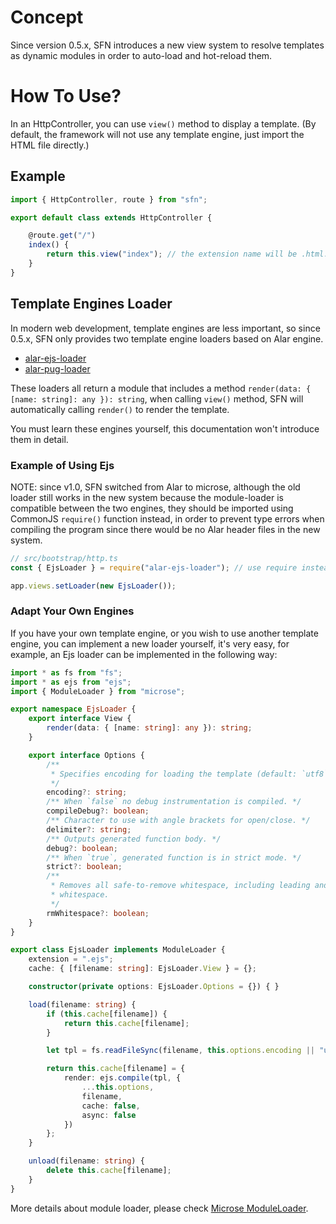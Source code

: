 <!-- title: View; order: 6 -->
# Concept

Since version 0.5.x, SFN introduces a new view system to resolve templates as
dynamic  modules in order to auto-load and hot-reload them.

# How To Use?

In an HttpController, you can use `view()` method to display a template. (By 
default, the framework will not use any template engine, just import the HTML 
file directly.)

## Example

```typescript
import { HttpController, route } from "sfn";

export default class extends HttpController {

    @route.get("/")
    index() {
        return this.view("index"); // the extension name will be .html.
    }
}
```

## Template Engines Loader

In modern web development, template engines are less important, so since 
0.5.x, SFN only provides two template engine loaders based on Alar engine. 

- [alar-ejs-loader](https://github.com/hyurl/alar-ejs-loader)
- [alar-pug-loader](https://github.com/hyurl/alar-pug-loader)

These loaders all return a module that includes a method 
`render(data: { [name: string]: any }): string`, when calling `view()` method, 
SFN will automatically calling `render()` to render the template.

You must learn these engines yourself, this documentation won't introduce them
in detail.

### Example of Using Ejs

NOTE: since v1.0, SFN switched from Alar to microse, although the old loader
still works in the new system because the module-loader is compatible between
the two engines, they should be imported using CommonJS `require()` function
instead, in order to prevent type errors when compiling the program since there
would be no Alar header files in the new system.

```typescript
// src/bootstrap/http.ts
const { EjsLoader } = require("alar-ejs-loader"); // use require instead of import

app.views.setLoader(new EjsLoader());
```

### Adapt Your Own Engines

If you have your own template engine, or you wish to use another template engine,
you can implement a new loader yourself, it's very easy, for example, an Ejs
loader can be implemented in the following way:

```typescript
import * as fs from "fs";
import * as ejs from "ejs";
import { ModuleLoader } from "microse";

export namespace EjsLoader {
    export interface View {
        render(data: { [name: string]: any }): string;
    }

    export interface Options {
        /**
         * Specifies encoding for loading the template (default: `utf8`).
         */
        encoding?: string;
        /** When `false` no debug instrumentation is compiled. */
        compileDebug?: boolean;
        /** Character to use with angle brackets for open/close. */
        delimiter?: string;
        /** Outputs generated function body. */
        debug?: boolean;
        /** When `true`, generated function is in strict mode. */
        strict?: boolean;
        /** 
         * Removes all safe-to-remove whitespace, including leading and trailing 
         * whitespace.
         */
        rmWhitespace?: boolean;
    }
}

export class EjsLoader implements ModuleLoader {
    extension = ".ejs";
    cache: { [filename: string]: EjsLoader.View } = {};

    constructor(private options: EjsLoader.Options = {}) { }

    load(filename: string) {
        if (this.cache[filename]) {
            return this.cache[filename];
        }

        let tpl = fs.readFileSync(filename, this.options.encoding || "utf8");

        return this.cache[filename] = {
            render: ejs.compile(tpl, {
                ...this.options,
                filename,
                cache: false,
                async: false
            })
        };
    }

    unload(filename: string) {
        delete this.cache[filename];
    }
}
```

More details about module loader, please check
[Microse ModuleLoader](https://github.com/microse-rpc/microse-node/blob/master/docs/api.md#moduleloader).
